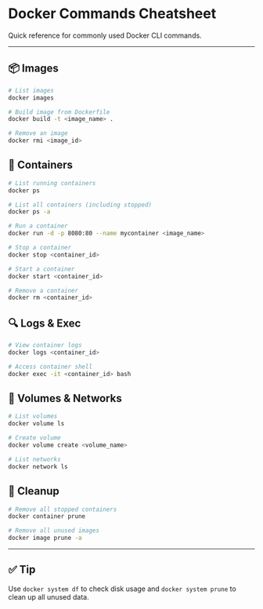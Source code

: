 # Docker Commands Cheatsheet

Quick reference for commonly used Docker CLI commands.

---

## 📦 Images

```bash
# List images
docker images

# Build image from Dockerfile
docker build -t <image_name> .

# Remove an image
docker rmi <image_id>
```

## 🧱 Containers

```bash
# List running containers
docker ps

# List all containers (including stopped)
docker ps -a

# Run a container
docker run -d -p 8080:80 --name mycontainer <image_name>

# Stop a container
docker stop <container_id>

# Start a container
docker start <container_id>

# Remove a container
docker rm <container_id>
```

## 🔍 Logs & Exec

```bash
# View container logs
docker logs <container_id>

# Access container shell
docker exec -it <container_id> bash
```

## 📂 Volumes & Networks

```bash
# List volumes
docker volume ls

# Create volume
docker volume create <volume_name>

# List networks
docker network ls
```

## 🧹 Cleanup

```bash
# Remove all stopped containers
docker container prune

# Remove all unused images
docker image prune -a
```

---

## ✅ Tip

Use `docker system df` to check disk usage and `docker system prune` to clean up all unused data.
